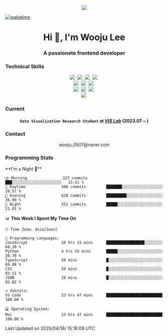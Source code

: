 <p align="center">
  <img src="https://capsule-render.vercel.app/api?type=soft&color=auto&height=150&section=header&text=wj-cosmos57&fontSize=70&animation=twinkling">
</p>

[![wakatime](https://wakatime.com/badge/user/018e39b2-cfad-45d7-ae48-52bae207fdf1.svg)](https://wakatime.com/@018e39b2-cfad-45d7-ae48-52bae207fdf1)
<h1 align="center">Hi 👋, I'm Wooju Lee</h1>
<h3 align="center">A passionate frontend developer</h3>

<h3 align="left">Technical Skills</h3>
<p align="center">
  <img src="https://img.shields.io/badge/C-A8B9CC?style=flat-square&logo=C&logoColor=white"/>&nbsp 
  <img src="https://img.shields.io/badge/C++-00599C?style=flat-square&logo=C%2B%2B&logoColor=white"/>&nbsp
  <img src="https://img.shields.io/badge/Python-3766AB?style=flat-square&logo=Python&logoColor=white"/>&nbsp
  <img src="https://img.shields.io/badge/Java-007396?style=flat-square&logo=java&logoColor=white"/>&nbsp
  <br>
  <img src="https://img.shields.io/badge/React-61dafb?style=flat-square&logo=React&logoColor=white"/>&nbsp 
  <img src="https://img.shields.io/badge/Javascript-f0db4e?style=flat-square&logo=javascript&logoColor=white"/>&nbsp
  <img src="https://img.shields.io/badge/TypeScript-3178C6?style=flat-square&logo=typescript&logoColor=white"/>&nbsp 
  <br>
  <img src="https://img.shields.io/badge/React%20Native-61dafb?style=flat-square&logo=React&logoColor=white"/>&nbsp
  <img src="https://img.shields.io/badge/CSS-1572B6?style=flat-square&logo=css3&logoColor=white"/>&nbsp 
  <img src="https://img.shields.io/badge/HTML-E34F26?style=flat-square&logo=html5&logoColor=white"/>&nbsp 
  <br>
  <img src="https://img.shields.io/badge/D3.js-F9A03C?style=flat-square&logo=d3.js&logoColor=white"/>&nbsp
</p>

<h3 align="left">Current</h3>
<h4 align="center">
  <code>Data Visualization Research Student</code> at 
  <a href="http://vis.ssu.ac.kr/" target="_blank"><strong><em>VIS Lab</em></strong></a> (2023.07 ~ )
</h4>

<h3 align="left">Contact</h3>
<p align="center">
  wooju_0507@naver.com
</p>

<h3 align="left">Programming Stats</h3>
<!--START_SECTION:waka-->
**I'm a Night 🦉** 

```text
🌞 Morning                227 commits         ███░░░░░░░░░░░░░░░░░░░░░░   13.51 % 
🌆 Daytime                480 commits         ███████░░░░░░░░░░░░░░░░░░   28.57 % 
🌃 Evening                620 commits         █████████░░░░░░░░░░░░░░░░   36.90 % 
🌙 Night                  353 commits         █████░░░░░░░░░░░░░░░░░░░░   21.01 % 
```


📊 **This Week I Spent My Time On** 

```text
🕑︎ Time Zone: Asia/Seoul

💬 Programming Languages: 
JavaScript               16 hrs 15 mins      █████████████████░░░░░░░░   68.30 % 
Python                   4 hrs 55 mins       █████░░░░░░░░░░░░░░░░░░░░   20.70 % 
TypeScript               58 mins             █░░░░░░░░░░░░░░░░░░░░░░░░   04.08 % 
CSS                      50 mins             █░░░░░░░░░░░░░░░░░░░░░░░░   03.51 % 
JSON                     28 mins             █░░░░░░░░░░░░░░░░░░░░░░░░   02.02 % 

🔥 Editors: 
VS Code                  23 hrs 47 mins      █████████████████████████   100.00 % 

💻 Operating System: 
Mac                      23 hrs 47 mins      █████████████████████████   100.00 % 
```


 Last Updated on 2025/04/16/ 15:18:09 UTC
<!--END_SECTION:waka-->

<!--
**wj-cosmos57/wj-cosmos57** is a ✨ _special_ ✨ repository because its `README.md` (this file) appears on your GitHub profile.

Here are some ideas to get you started:

- 🔭 I’m currently working on ...
- 🌱 I’m currently learning ...
- 👯 I’m looking to collaborate on ...
- 🤔 I’m looking for help with ...
- 💬 Ask me about ...
- 📫 How to reach me: ...
- 😄 Pronouns: ...
- ⚡ Fun fact: ...
-->
